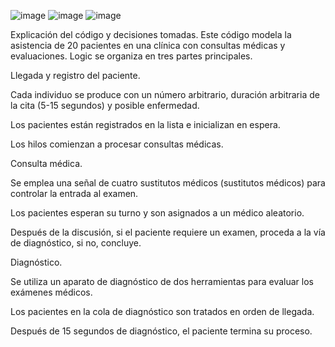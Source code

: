 ![image](https://github.com/user-attachments/assets/61625609-d0ba-4d15-bf9d-f51048be47a1)
![image](https://github.com/user-attachments/assets/d2ba4152-769b-42d3-9887-1d53113d230d)
![image](https://github.com/user-attachments/assets/c8fa2d68-59c1-42a1-9539-e3ebcd120142)

Explicación del código y decisiones tomadas.
Este código modela la asistencia de 20 pacientes en una clínica con consultas médicas y evaluaciones. Logic se organiza en tres partes principales.

Llegada y registro del paciente.

Cada individuo se produce con un número arbitrario, duración arbitraria de la cita (5-15 segundos) y posible enfermedad.

Los pacientes están registrados en la lista e inicializan en espera.

Los hilos comienzan a procesar consultas médicas.

Consulta médica.

Se emplea una señal de cuatro sustitutos médicos (sustitutos médicos) para controlar la entrada al examen.

Los pacientes esperan su turno y son asignados a un médico aleatorio.

Después de la discusión, si el paciente requiere un examen, proceda a la vía de diagnóstico, si no, concluye.

Diagnóstico.

Se utiliza un aparato de diagnóstico de dos herramientas para evaluar los exámenes médicos.

Los pacientes en la cola de diagnóstico son tratados en orden de llegada.

Después de 15 segundos de diagnóstico, el paciente termina su proceso.
